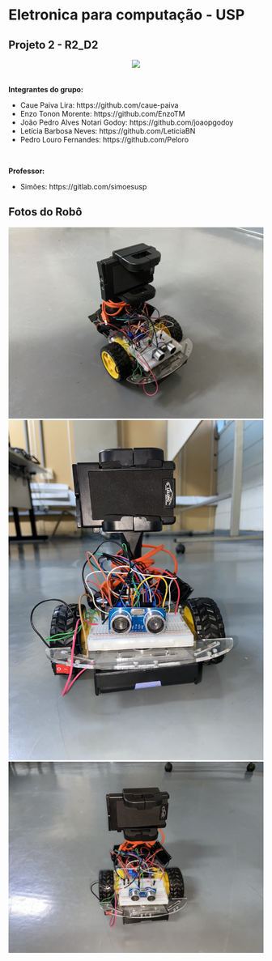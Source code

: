 # Eletronica para computação - USP
## Projeto 2 - R2_D2

<div align="center">
    <img src="https://i.pinimg.com/originals/b3/cc/76/b3cc768e967da8fc9f2dd87fa315f100.gif">
</div>

<br>

<b>Integrantes do grupo:</b>
<ul>
  <li>Caue Paiva Lira: https://github.com/caue-paiva</li>
  <li>Enzo Tonon Morente: https://github.com/EnzoTM</li>
  <li>João Pedro Alves Notari Godoy: https://github.com/joaopgodoy</li>
  <li>Letícia Barbosa Neves: https://github.com/LeticiaBN</li>
  <li>Pedro Louro Fernandes: https://github.com/Peloro</li>
</ul>

<br>

<b>Professor:</b>
<br>
<ul>
  <li>Simões: https://gitlab.com/simoesusp</li>
</ul>

<h2>Fotos do Robô</h2>
<div align="center">
    <img src="https://github.com/EnzoTM/R2_D2/blob/main/Imagens/IMG-3391.jpg?raw=true">
    <img src="https://github.com/EnzoTM/R2_D2/blob/main/Imagens/IMG-3394.jpg?raw=true">
    <img src="https://github.com/EnzoTM/R2_D2/blob/main/Imagens/IMG-3393.jpg?raw=true">
</div>

